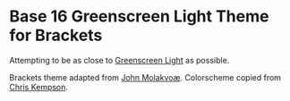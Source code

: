 Base 16 Greenscreen Light Theme for Brackets
============================

Attempting to be as close to [Greenscreen Light](http://chriskempson.github.io/base16/#greenscreen) as possible.

Brackets theme adapted from [John Molakvoæ](https://github.com/skjnldsv/default-dark).
Colorscheme copied from [Chris Kempson](http://chriskempson.com).
